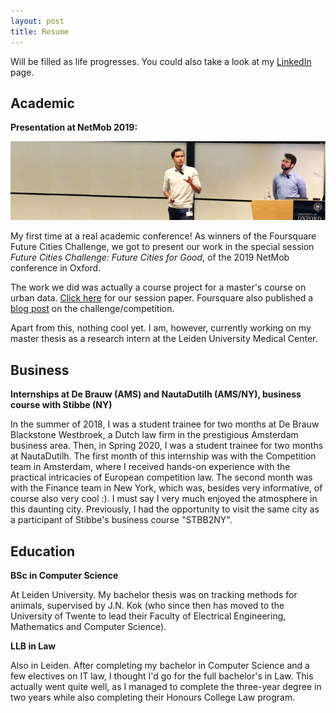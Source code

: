 ```yaml
---
layout: post
title: Resume
---
```


Will be filled as life progresses. You could also take a look at my [LinkedIn](https://www.linkedin.com/in/jh-van-staalduinen/) page.

## Academic
**Presentation at NetMob 2019:**

![alt text](../assets/img/netmob.jpg "IMG")


My first time at a real academic conference! As winners of the Foursquare Future Cities Challenge, we got to present our work in the special session _Future Cities Challenge: Future Cities for Good_, of the 2019 NetMob conference in Oxford. 

The work we did was actually a course project for a master's course on urban data. [Click here](../assets/docs/fcc19_paper_8.pdf) for our session paper. Foursquare also published a [blog post](https://enterprise.foursquare.com/intersections/article/how-location-technology-can-drive-urban-innovation/ "Future Cities Challenge")
 on the challenge/competition.

Apart from this, nothing cool yet. I am, however, currently working on my master thesis as a research intern at the Leiden University Medical Center.

## Business
**Internships at De Brauw (AMS) and NautaDutilh (AMS/NY), business course with Stibbe (NY)**

In the summer of 2018, I was a student trainee for two months at De Brauw Blackstone Westbroek, a Dutch law firm in the prestigious Amsterdam business area. Then, in Spring 2020, I was a student trainee for two months at NautaDutilh. The first month of this internship was with the Competition team in Amsterdam, where I received hands-on experience with the practical intricacies of European competition law. The second month was with the Finance team in New York, which was, besides very informative, of course also very cool :). I must say I very much enjoyed the atmosphere in this daunting city. Previously, I had the opportunity to visit the same city as a participant of Stibbe's business course "STBB2NY".

## Education
**BSc in Computer Science**

At Leiden University. My bachelor thesis was on tracking methods for animals, supervised by J.N. Kok (who since then has moved to the University of Twente to lead their Faculty of Electrical Engineering, Mathematics and Computer Science).

**LLB in Law**

Also in Leiden. After completing my bachelor in Computer Science and a few electives on IT law, I thought I'd go for the full bachelor's in Law. This actually went quite well, as I managed to complete the three-year degree in two years while also completing their Honours College Law program.

